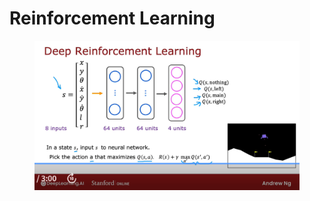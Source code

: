 # Reinforcement Learning

<figure><img src="../.gitbook/assets/image.png" alt=""><figcaption></figcaption></figure>
